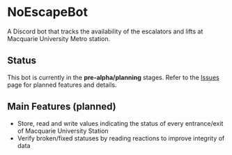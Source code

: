 # NoEscapeBot

A Discord bot that tracks the availability of the escalators and lifts at Macquarie University Metro station.

## Status

This bot is currently in the **pre-alpha/planning** stages. Refer to the [Issues](https://github.com/JMA-256/NoEscapeBot/issues) page for planned features and details.

## Main Features (planned)

* Store, read and write values indicating the status of every entrance/exit of Macquarie University Station
* Verify broken/fixed statuses by reading reactions to improve integrity of data
